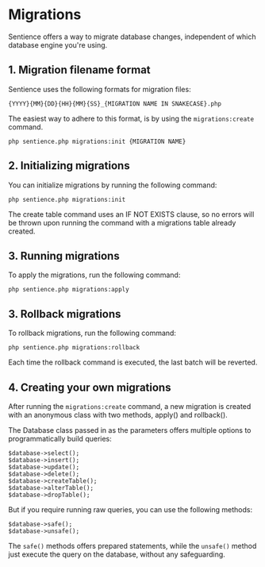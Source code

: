 # Migrations

Sentience offers a way to migrate database changes, independent of which database engine you're using.

## 1. Migration filename format

Sentience uses the following formats for migration files:
```
{YYYY}{MM}{DD}{HH}{MM}{SS}_{MIGRATION NAME IN SNAKECASE}.php
```

The easiest way to adhere to this format, is by using the `migrations:create` command.
```
php sentience.php migrations:init {MIGRATION NAME}
```

## 2. Initializing migrations

You can initialize migrations by running the following command:
```
php sentience.php migrations:init
```

The create table command uses an IF NOT EXISTS clause, so no errors will be thrown upon running the command with a migrations table already created.

## 3. Running migrations

To apply the migrations, run the following command:
```
php sentience.php migrations:apply
```

## 3. Rollback migrations

To rollback migrations, run the following command:
```
php sentience.php migrations:rollback
```

Each time the rollback command is executed, the last batch will be reverted.

## 4. Creating your own migrations

After running the `migrations:create` command, a new migration is created with an anonymous class with two methods, apply() and rollback().

The Database class passed in as the parameters offers multiple options to programmatically build queries:
```
$database->select();
$database->insert();
$database->update();
$database->delete();
$database->createTable();
$database->alterTable();
$database->dropTable();
```

But if you require running raw queries, you can use the following methods:
```
$database->safe();
$database->unsafe();
```

The `safe()` methods offers prepared statements, while the `unsafe()` method just execute the query on the database, without any safeguarding.
